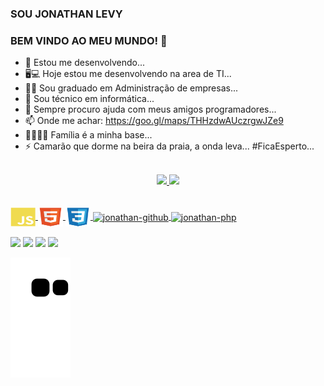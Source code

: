 ### SOU JONATHAN LEVY 
### BEM VINDO AO MEU MUNDO! 👋


- 🔭 Estou me desenvolvendo...
- 🖥💻 Hoje estou me desenvolvendo na area de TI...
- 👨‍🎓 Sou graduado em Administração de empresas...
- 🤖 Sou técnico em informática...
- 🤔 Sempre procuro ajuda com meus amigos programadores...
- 📫 Onde me achar: https://goo.gl/maps/THHzdwAUczrgwJZe9
- 👨‍👩‍👧‍👦 Família é a minha base... 
- ⚡ Camarão que dorme na beira da praia, a onda leva... #FicaEsperto...
</br>

<div align="center">
  <a href="https://github.com/jonathanlevys">
  <img height="180em" src="https://github-readme-stats.vercel.app/api?username=jonathanlevys&show_icons=true&theme=dark&include_all_commits=true&count_private=true"/>
  <img height="180em" src="https://github-readme-stats.vercel.app/api/top-langs/?username=jonathanlevys&layout=compact&langs_count=7&theme=dark"/>
</div>

</br>
  
<div style="display: inline_block"><br>
  <img align="center" alt="jonathan-Js" height="30" width="40" src="https://raw.githubusercontent.com/devicons/devicon/master/icons/javascript/javascript-plain.svg">
  <img align="center" alt="jonathan-HTML" height="30" width="40" src="https://raw.githubusercontent.com/devicons/devicon/master/icons/html5/html5-original.svg">
  <img align="center" alt="jonathan-CSS" height="30" width="40" src="https://raw.githubusercontent.com/devicons/devicon/master/icons/css3/css3-original.svg">
  <img align="center" alt="jonathan-github" height="40" width="50" src="https://cdn.jsdelivr.net/gh/devicons/devicon/icons/git/git-plain-wordmark.svg">
  <img align="center" alt="jonathan-php" height="40" width="50" src="https://cdn.jsdelivr.net/gh/devicons/devicon/icons/php/php-original.svg">
 </div>

</br>

 <div> 
  <a href = "mailto:jonathan.adm2012@gmail.com"><img src="https://img.shields.io/badge/-Gmail-%23333?style=for-the-badge&logo=gmail&logoColor=white" target="_blank"></a>
  <a href = "https://ubuntu.com/download/desktop"><img src= "https://img.shields.io/badge/Ubuntu-E95420?style=for-the-badge&logo=ubuntu&logoColor=white"></a>
  <a href = "https://www.microsoft.com/pt-br/windows/?r=1"><img src= "https://img.shields.io/badge/Windows-0078D6?style=for-the-badge&logo=windows&logoColor=white"></a>
  <a href = "https://www.youtube.com/"><img src="https://img.shields.io/badge/YouTube-FF0000?style=for-the-badge&logo=youtube&logoColor=white" target="_blank"></a>
  
 </div>
 
  ![Snake animation](https://github.com/jonathanlevys/jonathanlevys/blob/output/github-contribution-grid-snake.svg)
